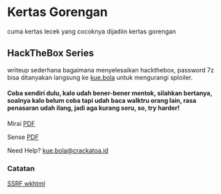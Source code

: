 # Kertas Gorengan

cuma kertas lecek yang cocoknya dijadiin kertas gorengan

## HackTheBox Series
writeup sederhana bagaimana menyelesaikan hackthebox, password 7z bisa ditanyakan langsung ke [kue.bola](mailto:kue.bola@crackatoa.id) untuk mengurangi sploiler.

#### Coba sendiri dulu, kalo udah bener-bener mentok, silahkan bertanya, soalnya kalo belum coba tapi udah baca walktru orang lain, rasa penasaran udah ilang, jadi aga kurang seru, so, try harder!

Mirai [PDF](https://raw.githubusercontent.com/crackatoa/kertasgorengan/master/doc/Mirai.7z)

Sense [PDF](https://github.com/crackatoa/kertasgorengan/raw/master/doc/Sense.7z)

Need Help? [kue.bola@crackatoa.id](mailto:kue.bola@crackatoa.id)

### Catatan
[SSRF wkhtml](https://github.com/crackatoa/kertasgorengan/blob/master/catatan/SSRF%20wkhtml.md)
